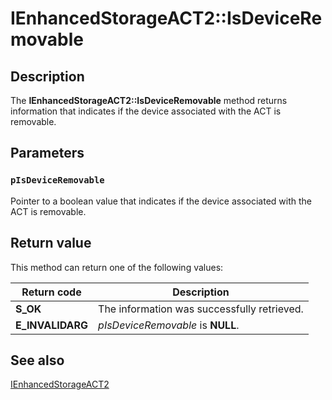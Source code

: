 # IEnhancedStorageACT2::IsDeviceRemovable

## Description

The **IEnhancedStorageACT2::IsDeviceRemovable** method returns information that indicates if the device associated with the ACT is removable.

## Parameters

### `pIsDeviceRemovable`

Pointer to a boolean value that indicates if the device associated with the ACT is removable.

## Return value

This method can return one of the following values:

| Return code | Description |
| --- | --- |
| **S_OK** | The information was successfully retrieved. |
| **E_INVALIDARG** | *pIsDeviceRemovable* is **NULL**. |

## See also

[IEnhancedStorageACT2](https://learn.microsoft.com/previous-versions/windows/desktop/api/ehstorapi/nn-ehstorapi-ienhancedstorageact2)